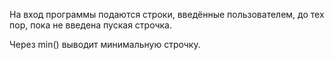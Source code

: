На вход программы подаются строки, введённые пользователем,
до тех пор, пока не введена пуская строчка.

Через min() выводит минимальную строчку.
